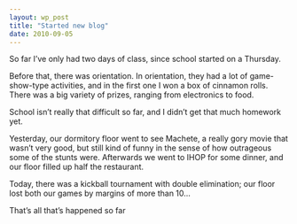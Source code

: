 ```yaml
---
layout: wp_post
title: "Started new blog"
date: 2010-09-05
---
```


So far I’ve only had two days of class, since school started on a Thursday.

Before that, there was orientation. In orientation, they had a lot of game-show-type activities, and in the first one I won a box of cinnamon rolls. There was a big variety of prizes, ranging from electronics to food.

School isn’t really that difficult so far, and I didn’t get that much homework yet.

Yesterday, our dormitory floor went to see Machete, a really gory movie that wasn’t very good, but still kind of funny in the sense of how outrageous some of the stunts were. Afterwards we went to IHOP for some dinner, and our floor filled up half the restaurant.

Today, there was a kickball tournament with double elimination; our floor lost both our games by margins of more than 10...

That’s all that’s happened so far
